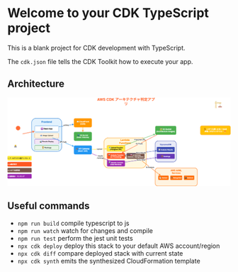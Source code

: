 # Welcome to your CDK TypeScript project

This is a blank project for CDK development with TypeScript.

The `cdk.json` file tells the CDK Toolkit how to execute your app.

## Architecture

![Architecture Diagram](./architecture-diagram.png)

## Useful commands

* `npm run build`   compile typescript to js
* `npm run watch`   watch for changes and compile
* `npm run test`    perform the jest unit tests
* `npx cdk deploy`  deploy this stack to your default AWS account/region
* `npx cdk diff`    compare deployed stack with current state
* `npx cdk synth`   emits the synthesized CloudFormation template
